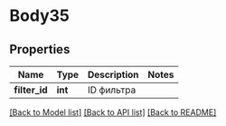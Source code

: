 # Body35

## Properties
Name | Type | Description | Notes
------------ | ------------- | ------------- | -------------
**filter_id** | **int** | ID фильтра | 

[[Back to Model list]](../README.md#documentation-for-models) [[Back to API list]](../README.md#documentation-for-api-endpoints) [[Back to README]](../README.md)


